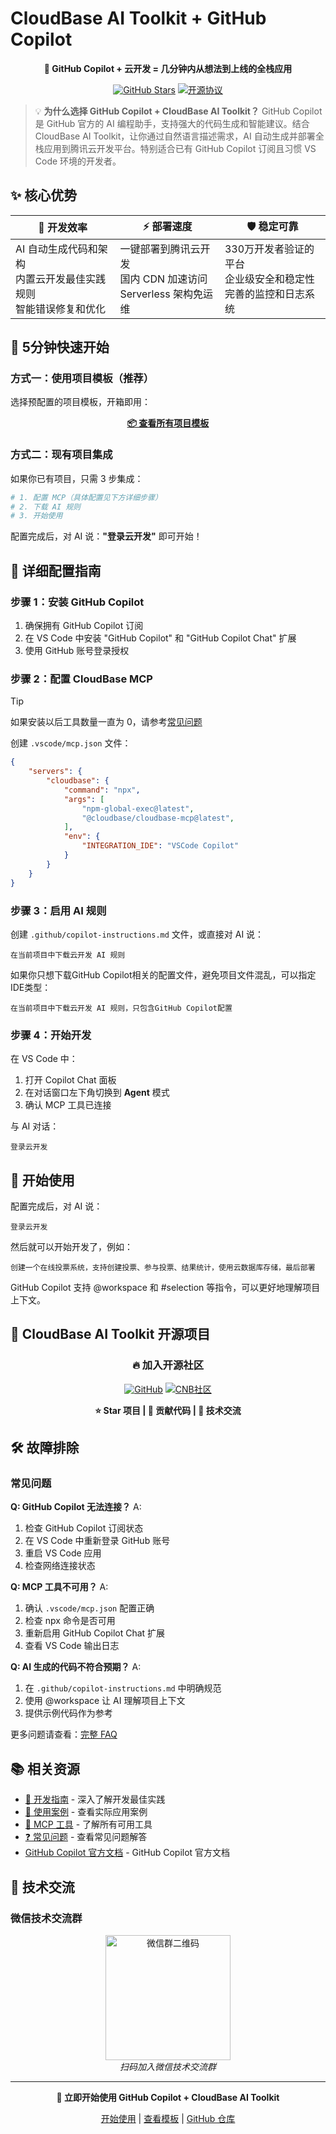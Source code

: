 # CloudBase AI Toolkit + GitHub Copilot

<div align="center">

**🚀 GitHub Copilot + 云开发 = 几分钟内从想法到上线的全栈应用**

[![GitHub Stars](https://img.shields.io/github/stars/TencentCloudBase/CloudBase-AI-ToolKit?style=social)](https://github.com/TencentCloudBase/CloudBase-AI-ToolKit)
[![开源协议](https://img.shields.io/badge/License-MIT-blue.svg)](https://github.com/TencentCloudBase/CloudBase-AI-ToolKit/blob/main/LICENSE)

</div>

> 💡 **为什么选择 GitHub Copilot + CloudBase AI Toolkit？**
> GitHub Copilot 是 GitHub 官方的 AI 编程助手，支持强大的代码生成和智能建议。结合 CloudBase AI Toolkit，让你通过自然语言描述需求，AI 自动生成并部署全栈应用到腾讯云开发平台。特别适合已有 GitHub Copilot 订阅且习惯 VS Code 环境的开发者。

## ✨ 核心优势

| 🎯 **开发效率** | ⚡ **部署速度** | 🛡️ **稳定可靠** |
|---|---|---|
| AI 自动生成代码和架构<br/>内置云开发最佳实践规则<br/>智能错误修复和优化 | 一键部署到腾讯云开发<br/>国内 CDN 加速访问<br/>Serverless 架构免运维 | 330万开发者验证的平台<br/>企业级安全和稳定性<br/>完善的监控和日志系统 |

## 🚀 5分钟快速开始

### 方式一：使用项目模板（推荐）

选择预配置的项目模板，开箱即用：

<div align="center">

**[📦 查看所有项目模板](../templates)**

</div>

### 方式二：现有项目集成

如果你已有项目，只需 3 步集成：

```bash
# 1. 配置 MCP（具体配置见下方详细步骤）
# 2. 下载 AI 规则
# 3. 开始使用
```

配置完成后，对 AI 说：**"登录云开发"** 即可开始！

## 🔧 详细配置指南

### 步骤 1：安装 GitHub Copilot

1. 确保拥有 GitHub Copilot 订阅
2. 在 VS Code 中安装 "GitHub Copilot" 和 "GitHub Copilot Chat" 扩展
3. 使用 GitHub 账号登录授权

### 步骤 2：配置 CloudBase MCP


> [!TIP] 
> 如果安装以后工具数量一直为 0，请参考[常见问题](https://docs.cloudbase.net/ai/cloudbase-ai-toolkit/faq#mcp-%E6%98%BE%E7%A4%BA%E5%B7%A5%E5%85%B7%E6%95%B0%E9%87%8F%E4%B8%BA-0-%E6%80%8E%E4%B9%88%E5%8A%9E)

创建 `.vscode/mcp.json` 文件：

```json
{
    "servers": {
        "cloudbase": {
            "command": "npx",
            "args": [
                "npm-global-exec@latest",
                "@cloudbase/cloudbase-mcp@latest",
            ],
            "env": {
                "INTEGRATION_IDE": "VSCode Copilot"
            }
        }
    }
}
```

### 步骤 3：启用 AI 规则

创建 `.github/copilot-instructions.md` 文件，或直接对 AI 说：
```
在当前项目中下载云开发 AI 规则
```

如果你只想下载GitHub Copilot相关的配置文件，避免项目文件混乱，可以指定IDE类型：
```
在当前项目中下载云开发 AI 规则，只包含GitHub Copilot配置
```

### 步骤 4：开始开发

在 VS Code 中：
1. 打开 Copilot Chat 面板
2. 在对话窗口左下角切换到 **Agent** 模式
3. 确认 MCP 工具已连接

与 AI 对话：

```
登录云开发
```

## 🎯 开始使用

配置完成后，对 AI 说：

```
登录云开发
```

然后就可以开始开发了，例如：

```
创建一个在线投票系统，支持创建投票、参与投票、结果统计，使用云数据库存储，最后部署
```

GitHub Copilot 支持 @workspace 和 #selection 等指令，可以更好地理解项目上下文。

## 🌟 CloudBase AI Toolkit 开源项目

<div align="center">

### 🔥 加入开源社区

[![GitHub](https://img.shields.io/badge/GitHub-TencentCloudBase/CloudBase--AI--ToolKit-black?style=for-the-badge&logo=github)](https://github.com/TencentCloudBase/CloudBase-AI-ToolKit)
[![CNB社区](https://img.shields.io/badge/CNB-CloudBase--AI--ToolKit-orange?style=for-the-badge)](https://cnb.cool/tencent/cloud/cloudbase/CloudBase-AI-ToolKit)

**⭐ Star 项目 | 🤝 贡献代码 | 💬 技术交流**

</div>

## 🛠️ 故障排除

### 常见问题

**Q: GitHub Copilot 无法连接？**
A:
1. 检查 GitHub Copilot 订阅状态
2. 在 VS Code 中重新登录 GitHub 账号
3. 重启 VS Code 应用
4. 检查网络连接状态

**Q: MCP 工具不可用？**
A:
1. 确认 `.vscode/mcp.json` 配置正确
2. 检查 npx 命令是否可用
3. 重新启用 GitHub Copilot Chat 扩展
4. 查看 VS Code 输出日志

**Q: AI 生成的代码不符合预期？**
A:
1. 在 `.github/copilot-instructions.md` 中明确规范
2. 使用 @workspace 让 AI 理解项目上下文
3. 提供示例代码作为参考

更多问题请查看：[完整 FAQ](../faq)

## 📚 相关资源

- [📖 开发指南](../development) - 深入了解开发最佳实践
- [🎯 使用案例](../examples) - 查看实际应用案例
- [🔧 MCP 工具](../mcp-tools) - 了解所有可用工具
- [❓ 常见问题](../faq) - 查看常见问题解答
- [GitHub Copilot 官方文档](https://docs.github.com/copilot) - GitHub Copilot 官方文档

## 💬 技术交流

### 微信技术交流群

<div align="center">
<img src="https://7463-tcb-advanced-a656fc-1257967285.tcb.qcloud.la/mcp/toolkit-qrcode.png" width="200" alt="微信群二维码"/>
<br/>
<i>扫码加入微信技术交流群</i>
</div>

---

<div align="center">

**🚀 立即开始使用 GitHub Copilot + CloudBase AI Toolkit**

[开始使用](../getting-started) | [查看模板](../templates) | [GitHub 仓库](https://github.com/TencentCloudBase/CloudBase-AI-ToolKit)

</div>